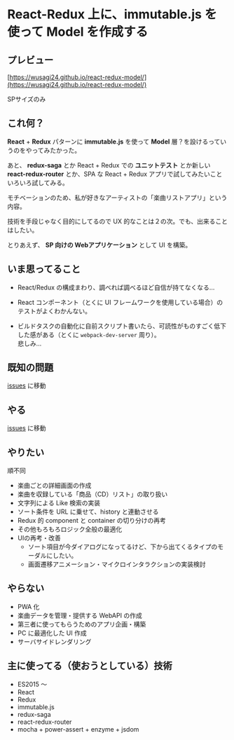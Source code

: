 # React-Redux 上に、immutable.js を使って Model を作成する

## プレビュー

[https://wusagi24.github.io/react-redux-model/](https://wusagi24.github.io/react-redux-model/)

SPサイズのみ

## これ何？

**React** + **Redux** パターンに **immutable.js** を使って **Model** 層？を設けるっていうのをやってみたかった。

あと、 **redux-saga** とか React + Redux での **ユニットテスト** とか新しい **react-redux-router** とか、SPA な React + Redux アプリで試してみたいこといろいろ試してみる。

モチベーションのため、私が好きなアーティストの「楽曲リストアプリ」という内容。

技術を手段じゃなく目的にしてるので UX 的なことは２の次。でも、出来ることはしたい。

とりあえず、 **SP 向けの Webアプリケーション** として UI を構築。


## いま思ってること

- React/Redux の構成まわり、調べれば調べるほど自信が持てなくなる…

- React コンポーネント（とくに UI フレームワークを使用している場合）のテストがよくわかんない。

- ビルドタスクの自動化に自前スクリプト書いたら、可読性がものすごく低下した感がある（とくに `webpack-dev-server` 周り）。  
悲しみ…


## 既知の問題

[issues](https://github.com/wusagi24/react-redux-model/issues) に移動


## やる

[issues](https://github.com/wusagi24/react-redux-model/issues) に移動


## やりたい

順不同

- 楽曲ごとの詳細画面の作成
- 楽曲を収録している「商品（CD）リスト」の取り扱い
- 文字列による Like 検索の実装
- ソート条件を URL に乗せて、history と連動させる
- Redux 的 component と container の切り分けの再考
- その他もろもろロジック全般の最適化
- UIの再考・改善
    * ソート項目が今ダイアログになってるけど、下から出てくるタイプのモーダルにしたい。
    * 画面遷移アニメーション・マイクロインタラクションの実装検討


## やらない

- PWA 化
- 楽曲データを管理・提供する WebAPI の作成
- 第三者に使ってもらうためのアプリ企画・構築
- PC に最適化した UI 作成
- サーバサイドレンダリング


## 主に使ってる（使おうとしている）技術

* ES2015 ～
* React
* Redux
* immutable.js
* redux-saga
* react-redux-router
* mocha + power-assert + enzyme + jsdom
